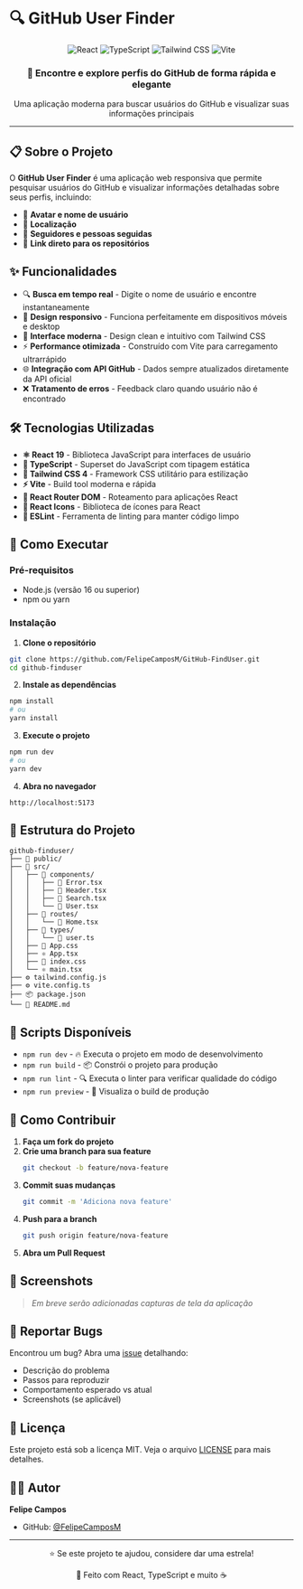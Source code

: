 # 🔍 GitHub User Finder

<div align="center">
  <img src="https://img.shields.io/badge/React-61DAFB?style=for-the-badge&logo=react&logoColor=black" alt="React" />
  <img src="https://img.shields.io/badge/TypeScript-3178C6?style=for-the-badge&logo=typescript&logoColor=white" alt="TypeScript" />
  <img src="https://img.shields.io/badge/Tailwind_CSS-38B2AC?style=for-the-badge&logo=tailwind-css&logoColor=white" alt="Tailwind CSS" />
  <img src="https://img.shields.io/badge/Vite-646CFF?style=for-the-badge&logo=vite&logoColor=white" alt="Vite" />
</div>

<div align="center">
  <h3>🚀 Encontre e explore perfis do GitHub de forma rápida e elegante</h3>
  <p>Uma aplicação moderna para buscar usuários do GitHub e visualizar suas informações principais</p>
</div>

---

## 📋 Sobre o Projeto

O **GitHub User Finder** é uma aplicação web responsiva que permite pesquisar usuários do GitHub e visualizar informações detalhadas sobre seus perfis, incluindo:

- 👤 **Avatar e nome de usuário**
- 📍 **Localização**
- 👥 **Seguidores e pessoas seguidas**
- 🔗 **Link direto para os repositórios**

## ✨ Funcionalidades

- 🔍 **Busca em tempo real** - Digite o nome de usuário e encontre instantaneamente
- 📱 **Design responsivo** - Funciona perfeitamente em dispositivos móveis e desktop
- 🎨 **Interface moderna** - Design clean e intuitivo com Tailwind CSS
- ⚡ **Performance otimizada** - Construído com Vite para carregamento ultrarrápido
- 🌐 **Integração com API GitHub** - Dados sempre atualizados diretamente da API oficial
- ❌ **Tratamento de erros** - Feedback claro quando usuário não é encontrado

## 🛠️ Tecnologias Utilizadas

- **⚛️ React 19** - Biblioteca JavaScript para interfaces de usuário
- **📘 TypeScript** - Superset do JavaScript com tipagem estática
- **🎨 Tailwind CSS 4** - Framework CSS utilitário para estilização
- **⚡ Vite** - Build tool moderna e rápida
- **🧭 React Router DOM** - Roteamento para aplicações React
- **🎯 React Icons** - Biblioteca de ícones para React
- **🔧 ESLint** - Ferramenta de linting para manter código limpo

## 🚀 Como Executar

### Pré-requisitos

- Node.js (versão 16 ou superior)
- npm ou yarn

### Instalação

1. **Clone o repositório**

```bash
git clone https://github.com/FelipeCamposM/GitHub-FindUser.git
cd github-finduser
```

2. **Instale as dependências**

```bash
npm install
# ou
yarn install
```

3. **Execute o projeto**

```bash
npm run dev
# ou
yarn dev
```

4. **Abra no navegador**

```
http://localhost:5173
```

## 📁 Estrutura do Projeto

```
github-finduser/
├── 📁 public/
├── 📁 src/
│   ├── 📁 components/
│   │   ├── 🧩 Error.tsx
│   │   ├── 🧩 Header.tsx
│   │   ├── 🧩 Search.tsx
│   │   └── 🧩 User.tsx
│   ├── 📁 routes/
│   │   └── 🧩 Home.tsx
│   ├── 📁 types/
│   │   └── 📝 user.ts
│   ├── 🎨 App.css
│   ├── ⚛️ App.tsx
│   ├── 🎨 index.css
│   └── ⚛️ main.tsx
├── ⚙️ tailwind.config.js
├── ⚙️ vite.config.ts
├── 📦 package.json
└── 📖 README.md
```

## 🎯 Scripts Disponíveis

- `npm run dev` - 🔥 Executa o projeto em modo de desenvolvimento
- `npm run build` - 📦 Constrói o projeto para produção
- `npm run lint` - 🔍 Executa o linter para verificar qualidade do código
- `npm run preview` - 👀 Visualiza o build de produção

## 🤝 Como Contribuir

1. **Faça um fork do projeto**
2. **Crie uma branch para sua feature**
   ```bash
   git checkout -b feature/nova-feature
   ```
3. **Commit suas mudanças**
   ```bash
   git commit -m 'Adiciona nova feature'
   ```
4. **Push para a branch**
   ```bash
   git push origin feature/nova-feature
   ```
5. **Abra um Pull Request**

## 📸 Screenshots

> _Em breve serão adicionadas capturas de tela da aplicação_

## 🐛 Reportar Bugs

Encontrou um bug? Abra uma [issue](https://github.com/FelipeCamposM/GitHub-FindUser/issues) detalhando:

- Descrição do problema
- Passos para reproduzir
- Comportamento esperado vs atual
- Screenshots (se aplicável)

## 📄 Licença

Este projeto está sob a licença MIT. Veja o arquivo [LICENSE](LICENSE) para mais detalhes.

## 👨‍💻 Autor

**Felipe Campos**

- GitHub: [@FelipeCamposM](https://github.com/FelipeCamposM)

---

<div align="center">
  <p>⭐ Se este projeto te ajudou, considere dar uma estrela!</p>
  <p>💙 Feito com React, TypeScript e muito ☕</p>
</div>
